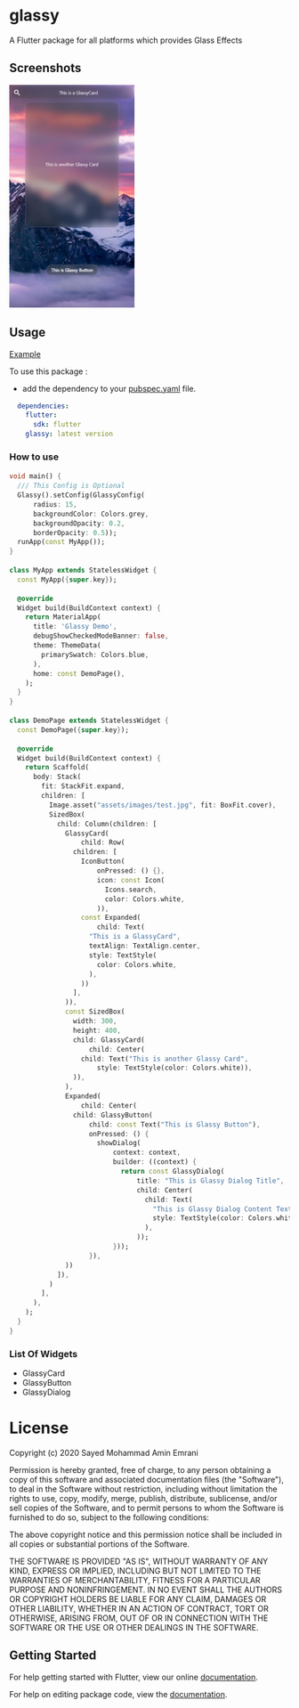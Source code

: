 # glassy

A Flutter package for all platforms which provides Glass Effects

## Screenshots

<img src="https://github.com/smae1993/glassy/raw/main/screenShots/screen_shot_2.png" height="400em" width="225em" />

## Usage

[Example](https://github.com/smae1993/glassy/blob/main/example/lib/main.dart)

To use this package :

* add the dependency to your [pubspec.yaml](https://github.com/smae1993/glassy/blob/main/pubspec.yaml) file.

```yaml
  dependencies:
    flutter:
      sdk: flutter
    glassy: latest version
```

### How to use

```dart
void main() {
  /// This Config is Optional
  Glassy().setConfig(GlassyConfig(
      radius: 15,
      backgroundColor: Colors.grey,
      backgroundOpacity: 0.2,
      borderOpacity: 0.5));
  runApp(const MyApp());
}

class MyApp extends StatelessWidget {
  const MyApp({super.key});

  @override
  Widget build(BuildContext context) {
    return MaterialApp(
      title: 'Glassy Demo',
      debugShowCheckedModeBanner: false,
      theme: ThemeData(
        primarySwatch: Colors.blue,
      ),
      home: const DemoPage(),
    );
  }
}

class DemoPage extends StatelessWidget {
  const DemoPage({super.key});

  @override
  Widget build(BuildContext context) {
    return Scaffold(
      body: Stack(
        fit: StackFit.expand,
        children: [
          Image.asset("assets/images/test.jpg", fit: BoxFit.cover),
          SizedBox(
            child: Column(children: [
              GlassyCard(
                  child: Row(
                children: [
                  IconButton(
                      onPressed: () {},
                      icon: const Icon(
                        Icons.search,
                        color: Colors.white,
                      )),
                  const Expanded(
                      child: Text(
                    "This is a GlassyCard",
                    textAlign: TextAlign.center,
                    style: TextStyle(
                      color: Colors.white,
                    ),
                  ))
                ],
              )),
              const SizedBox(
                width: 300,
                height: 400,
                child: GlassyCard(
                    child: Center(
                  child: Text("This is another Glassy Card",
                      style: TextStyle(color: Colors.white)),
                )),
              ),
              Expanded(
                  child: Center(
                child: GlassyButton(
                    child: const Text("This is Glassy Button"),
                    onPressed: () {
                      showDialog(
                          context: context,
                          builder: ((context) {
                            return const GlassyDialog(
                                title: "This is Glassy Dialog Title",
                                child: Center(
                                  child: Text(
                                    "This is Glassy Dialog Content Text Widget",
                                    style: TextStyle(color: Colors.white),
                                  ),
                                ));
                          }));
                    }),
              ))
            ]),
          )
        ],
      ),
    );
  }
}

```

### List Of Widgets
* GlassyCard
* GlassyButton
* GlassyDialog


# License
Copyright (c) 2020 Sayed Mohammad Amin Emrani

Permission is hereby granted, free of charge, to any person obtaining a copy
of this software and associated documentation files (the "Software"), to deal
in the Software without restriction, including without limitation the rights
to use, copy, modify, merge, publish, distribute, sublicense, and/or sell
copies of the Software, and to permit persons to whom the Software is
furnished to do so, subject to the following conditions:

The above copyright notice and this permission notice shall be included in all
copies or substantial portions of the Software.

THE SOFTWARE IS PROVIDED "AS IS", WITHOUT WARRANTY OF ANY KIND, EXPRESS OR
IMPLIED, INCLUDING BUT NOT LIMITED TO THE WARRANTIES OF MERCHANTABILITY,
FITNESS FOR A PARTICULAR PURPOSE AND NONINFRINGEMENT. IN NO EVENT SHALL THE
AUTHORS OR COPYRIGHT HOLDERS BE LIABLE FOR ANY CLAIM, DAMAGES OR OTHER
LIABILITY, WHETHER IN AN ACTION OF CONTRACT, TORT OR OTHERWISE, ARISING FROM,
OUT OF OR IN CONNECTION WITH THE SOFTWARE OR THE USE OR OTHER DEALINGS IN THE
SOFTWARE.


## Getting Started

For help getting started with Flutter, view our online [documentation](https://flutter.io/).

For help on editing package code, view the [documentation](https://flutter.io/developing-packages/).